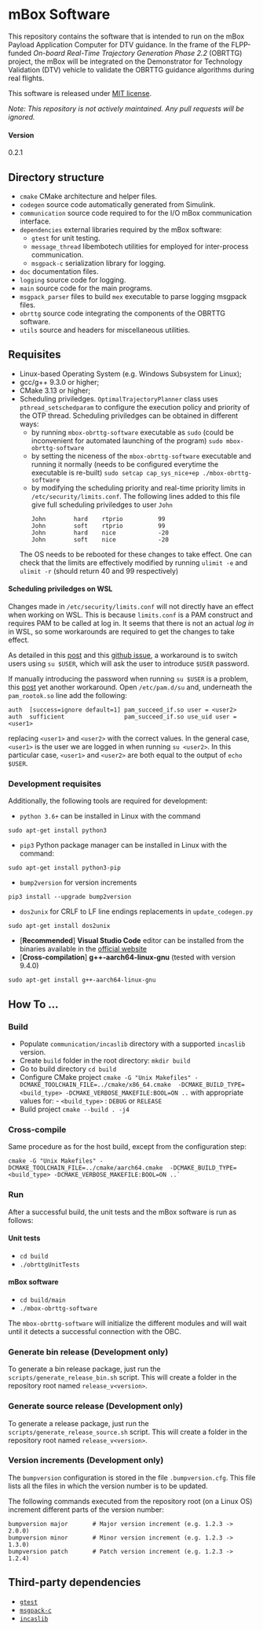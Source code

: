 # mBox Software
This repository contains the software that is intended to run on the mBox Payload Application Computer for DTV guidance. In the frame of the FLPP-funded _On-board Real-Time Trajectory Generation Phase 2.2_ (OBRTTG) project, the mBox will be integrated on the Demonstrator for Technology Validation (DTV) vehicle to validate the OBRTTG guidance algorithms during real flights.

This software is released under [MIT license](./LICENSE).

*Note: This repository is not actively maintained. Any pull requests will be ignored.*

#### Version
0.2.1

## Directory structure
- `cmake` CMake architecture and helper files.
- `codegen` source code automatically generated from Simulink.
- `communication` source code required to for the I/O mBox communication interface.
- `dependencies` external libraries required by the mBox software:
    - `gtest` for unit testing.
    - `message_thread` libembotech utilities for employed for inter-process communication.
    - `msgpack-c` serialization library for logging.
- `doc` documentation files.
- `logging` source code for logging.
- `main` source code for the main programs. 
- `msgpack_parser` files to build `mex` executable to parse logging msgpack files.
- `obrttg` source code integrating the components of the OBRTTG software.
- `utils` source and headers for miscellaneous utilities.

## Requisites
- Linux-based Operating System (e.g. Windows Subsystem for Linux);
- gcc/g++ 9.3.0 or higher;
- CMake 3.13 or higher;
- Scheduling priviledges. `OptimalTrajectoryPlanner` class uses `pthread_setschedparam` to configure the execution policy and priority of the OTP thread. Scheduling priviledges can be obtained in different ways:
    - by running `mbox-obrttg-software` executable as `sudo` (could be inconvenient for automated launching of the program)
        `sudo mbox-obrttg-software` 
    - by setting the niceness of the `mbox-obrttg-software` executable and running it normally (needs to be configured everytime the executable is re-built)
        `sudo setcap cap_sys_nice+ep ./mbox-obrttg-software`
    - by modifying the scheduling priority and real-time priority limits in `/etc/security/limits.conf`. The following lines added to this file give full scheduling priviledges to user `John`
        ```
        John        hard    rtprio          99
        John        soft    rtprio          99
        John        hard    nice            -20
        John        soft    nice            -20
        ```
    The OS needs to be rebooted for these changes to take effect. One can check that the limits are effectively modified by running `ulimit -e` and `ulimit -r` (should return 40 and 99 respectively)

#### Scheduling priviledges on WSL
Changes made in `/etc/security/limits.conf` will not directly have an effect when working on WSL. This is because `limits.conf` is a PAM construct and requires PAM to be called at log in.
It seems that there is not an actual _log in_ in WSL, so some workarounds are required to get the changes to take effect.

As detailed in this [post](https://askubuntu.com/questions/1326406/ulimit-n-command-shows-no-change-inspite-of-modifying-the-etc-security-limits) and this [github issue](https://github.com/Microsoft/WSL/issues/1688#issuecomment-518802498),
a workaround is to switch users using `su $USER`, which will ask the user to introduce `$USER` password. 

If manually introducing the password when running `su $USER` is a problem, this [post](https://unix.stackexchange.com/questions/113754/allow-user1-to-su-user2-without-password) yet another workaround.
Open `/etc/pam.d/su` and, underneath the `pam_rootok.so` line add the following:
```
auth  [success=ignore default=1] pam_succeed_if.so user = <user2>
auth  sufficient                 pam_succeed_if.so use_uid user = <user1>
```
replacing `<user1>` and `<user2>` with the correct values. In the general case, `<user1>` is the user we are logged in when running `su <user2>`. In this particular case, `<user1>` and `<user2>` are both equal to the output of `echo $USER`.

### Development requisites
Additionally, the following tools are required for development:
- `python 3.6+` can be installed in Linux with the command
```
sudo apt-get install python3
```
- `pip3` Python package manager can be installed in Linux with the command:
```
sudo apt-get install python3-pip
```
- `bump2version` for version increments
```
pip3 install --upgrade bump2version
```
- `dos2unix` for CRLF to LF line endings replacements in `update_codegen.py`
```
sudo apt-get install dos2unix
```
- [**Recommended**] **Visual Studio Code** editor can be installed from the binaries available in the [official website](https://code.visualstudio.com/)
- [**Cross-compilation**] **g++-aarch64-linux-gnu** (tested with version 9.4.0)
```
sudo apt-get install g++-aarch64-linux-gnu
```


## How To ...

### Build
- Populate `communication/incaslib` directory with a supported `incaslib` version.
- Create `build` folder in the root directory:
    `mkdir build`
- Go to build directory
    `cd build` 
- Configure CMake project
    `cmake -G "Unix Makefiles" -DCMAKE_TOOLCHAIN_FILE=../cmake/x86_64.cmake  -DCMAKE_BUILD_TYPE=<build_type> -DCMAKE_VERBOSE_MAKEFILE:BOOL=ON ..`
    with appropriate values for:
        - `<build_type>` : `DEBUG` or `RELEASE`
- Build project
    `cmake --build . -j4`

### Cross-compile
Same procedure as for the host build, except from the configuration step:
```
cmake -G "Unix Makefiles" -DCMAKE_TOOLCHAIN_FILE=../cmake/aarch64.cmake  -DCMAKE_BUILD_TYPE=<build_type> -DCMAKE_VERBOSE_MAKEFILE:BOOL=ON ..`
```

### Run
After a successful build, the unit tests and the mBox software is run as follows:

#### Unit tests
- `cd build`
- `./obrttgUnitTests`

#### mBox software
- `cd build/main`
- `./mbox-obrttg-software`

The `mbox-obrttg-software` will initialize the different modules and will wait until it detects a successful connection with the OBC.

### Generate bin release (Development only)
To generate a bin release package, just run the `scripts/generate_release_bin.sh` script. This will create a folder in the repository root named `release_v<version>`.

### Generate source release (Development only)
To generate a release package, just run the `scripts/generate_release_source.sh` script. This will create a folder in the repository root named `release_v<version>`.

### Version increments (Development only)
The `bumpversion` configuration is stored in the file `.bumpversion.cfg`. This file lists all the files in which the version number is to be updated.

The following commands executed from the repository root (on a Linux OS) increment different parts of the version number:
```
bumpversion major       # Major version increment (e.g. 1.2.3 -> 2.0.0)
bumpversion minor       # Minor version increment (e.g. 1.2.3 -> 1.3.0)
bumpversion patch       # Patch version increment (e.g. 1.2.3 -> 1.2.4)
```

## Third-party dependencies
- [`gtest`](https://github.com/google/googletest)
- [`msgpack-c`](https://github.com/msgpack/msgpack-c/tree/6e7deb809120881634b3ca895e66b2a946084f34)
- [`incaslib`](./communication/incaslib)
